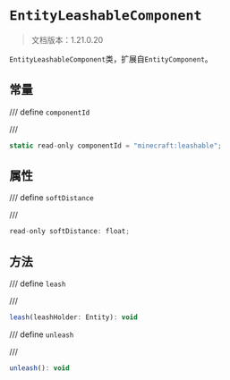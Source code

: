 # `EntityLeashableComponent`

> 文档版本：1.21.0.20

`EntityLeashableComponent`类，扩展自`EntityComponent`。

## 常量

/// define
`componentId`


///

```js
static read-only componentId = "minecraft:leashable";
```


## 属性

/// define
`softDistance`


///

```js
read-only softDistance: float;
```


## 方法

/// define
`leash`


///

```js
leash(leashHolder: Entity): void
```


/// define
`unleash`


///

```js
unleash(): void
```

